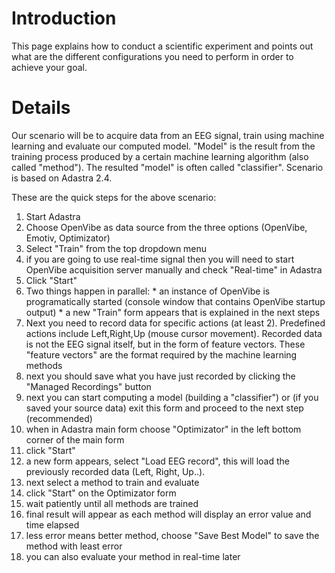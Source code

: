 # Introduction #

This page explains how to conduct a scientific experiment and points out what are the different configurations you need to perform in order to achieve your goal.

# Details #

Our scenario will be to acquire data from an EEG signal, train using machine learning and evaluate our computed model. "Model" is the result from the training process produced by a certain machine learning algorithm (also called "method"). The resulted "model" is often called "classifier". Scenario is based on Adastra 2.4.

These are the quick steps for the above scenario:
  1. Start Adastra
  1. Choose OpenVibe as data source from the three options (OpenVibe, Emotiv, Optimizator)
  1. Select "Train" from the top dropdown menu
  1. if you are going to use real-time signal then you will need to start OpenVibe acquisition server manually and check "Real-time" in Adastra
  1. Click "Start"
  1. Two things happen in parallel:
    * an instance of OpenVibe is programatically started (console window that contains OpenVibe startup output)
    * a new "Train" form appears that is explained in the next steps
  1. Next you need to record data for specific actions (at least 2). Predefined actions include Left,Right,Up (mouse cursor movement). Recorded data is not the EEG signal itself, but in the form of feature vectors. These "feature vectors" are the format required by the machine learning methods
  1. next you should save what you have just recorded by clicking the "Managed Recordings" button
  1. next you can start computing a model (building a "classifier") or (if you saved your source data) exit this form and proceed to the next step (recommended)
  1. when in Adastra main form choose "Optimizator" in the left bottom corner of the main form
  1. click "Start"
  1. a new form appears, select "Load EEG record", this will load the previously recorded data (Left, Right, Up..).
  1. next select a method to train and evaluate
  1. click "Start" on the Optimizator form
  1. wait patiently until all methods are trained
  1. final result will appear as each method will display an error value and time elapsed
  1. less error means better method, choose "Save Best Model" to save the method with least error
  1. you can also evaluate your method in real-time later